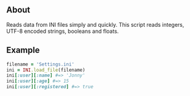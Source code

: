 ## About
Reads data from INI files simply and quickly. This script reads integers, UTF-8 encoded strings, booleans and floats.

## Example
```Ruby
filename = 'Settings.ini'
ini = INI.load_file(filename)
ini[:user][:name] #=> 'Jonny'
ini[:user][:age] #=> 15
ini[:user][:registered] #=> true
```
